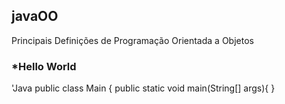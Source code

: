 ## javaOO
Principais Definições de Programação Orientada a Objetos

### *Hello World

'Java
public class Main {
    public static void main(String[] args){
    }
